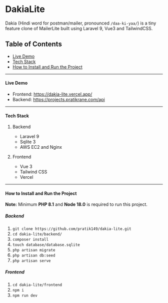 # DakiaLite

Dakia (Hindi word for postman/mailer, pronounced `/daa-ki-yaa/`) is a tiny feature clone of MailerLite built using Laravel 9, Vue3 and TailwindCSS.

## Table of Contents

- [Live Demo](#live-demo)
- [Tech Stack](#tech-stack)
- [How to Install and Run the Project](#how-to-install-and-run-the-project)

---

#### Live Demo
- Frontend: https://dakia-lite.vercel.app/
- Backend: https://projects.pratikrane.com/api

----

#### Tech Stack

1. Backend
   - Laravel 9
   - Sqlite 3
   - AWS EC2 and Nginx

2. Frontend
   - Vue 3
   - Tailwind CSS
   - Vercel

---

#### How to Install and Run the Project

**Note:** Minimum **PHP 8.1** and **Node 18.0** is required to run this project.

##### Backend
1. `git clone https://github.com/pratik149/dakia-lite.git`
2. `cd dakia-lite/backend/`
3. `composer install`
4. `touch database/database.sqlite`
5. `php artisan migrate`
6. `php artisan db:seed`
7. `php artisan serve`

##### Frontend
1. `cd dakia-lite/frontend`
2. `npm i`
3. `npm run dev`
